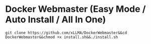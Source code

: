 # Docker Webmaster (Easy Mode / Auto Install / All In One)

```
git clone https://github.com/xLLMA/DockerWebmaster&&cd DockerWebmaster&&chmod +x install.sh&&./install.sh
```
